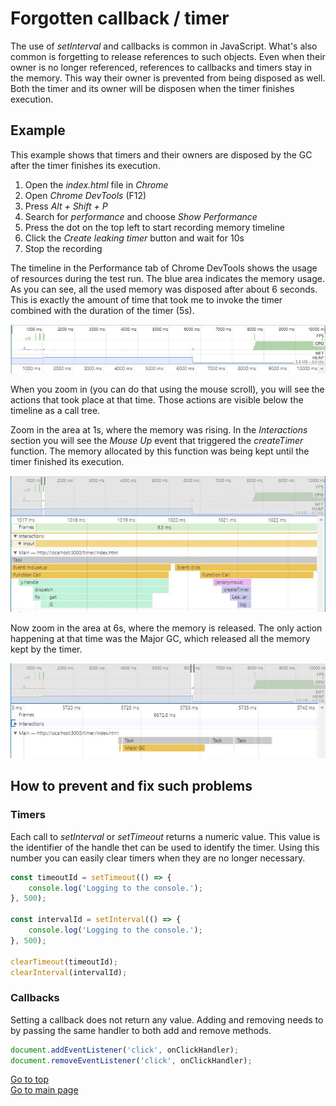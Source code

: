 # Forgotten callback / timer

The use of *setInterval* and callbacks is common in JavaScript. What's also common is forgetting to release references to such objects. Even when their owner is no longer referenced, references to callbacks and timers stay in the memory. This way their owner is prevented from being disposed as well. Both the timer and its owner will be disposen when the timer finishes execution.

## Example

This example shows that timers and their owners are disposed by the GC after the timer finishes its execution.

1. Open the *index.html* file in *Chrome*
2. Open *Chrome DevTools* (F12)
3. Press *Alt + Shift + P*
4. Search for *performance* and choose *Show Performance*
5. Press the dot on the top left to start recording memory timeline
6. Click the *Create leaking timer* button and wait for 10s
7. Stop the recording

The timeline in the Performance tab of Chrome DevTools shows the usage of resources during the test run. The blue area indicates the memory usage. As you can see, all the used memory was disposed after about 6 seconds. This is exactly the amount of time that took me to invoke the timer combined with the duration of the timer (5s).

![Memory usage shown in the Performance tab](./.Docs/MemoryUsage.JPG)

When you zoom in (you can do that using the mouse scroll), you will see the actions that took place at that time. Those actions are visible below the timeline as a call tree.

Zoom in the area at 1s, where the memory was rising. In the *Interactions* section you will see the *Mouse Up* event that triggered the *createTimer* function. The memory allocated by this function was being kept until the timer finished its execution.

![The memory usage increase after invoking the timer](./.Docs/MouseClick.JPG)

Now zoom in the area at 6s, where the memory is released. The only action happening at that time was the Major GC, which released all the memory kept by the timer.

![Major GC shown in the call tree](./.Docs/MajorGC.JPG)

## How to prevent and fix such problems

### Timers

Each call to *setInterval* or *setTimeout* returns a numeric value. This value is the identifier of the handle thet can be used to identify the timer. Using this number you can easily clear timers when they are no longer necessary.

```javascript
const timeoutId = setTimeout(() => {
    console.log('Logging to the console.');
}, 500);

const intervalId = setInterval(() => {
    console.log('Logging to the console.');
}, 500);

clearTimeout(timeoutId);
clearInterval(intervalId);
```

### Callbacks

Setting a callback does not return any value. Adding and removing needs to by passing the same handler to both add and remove methods.

```javascript
document.addEventListener('click', onClickHandler);
document.removeEventListener('click', onClickHandler);
```

[Go to top](#forgotten-callback--timer)  
[Go to main page](../README.md)
